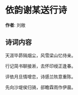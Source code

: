 # 依韵谢某送行诗

**作者**: 刘敞

## 诗词内容

天涯毕昴隔烟尘，风雪梁山忆侍亲。

行记简书聊接淅，去怀印绶正逢春。

评依月旦情增恋，诗感兰陔意重陈。

先向沙堤侯归骑，郤瞻霖雨作伊晨。

